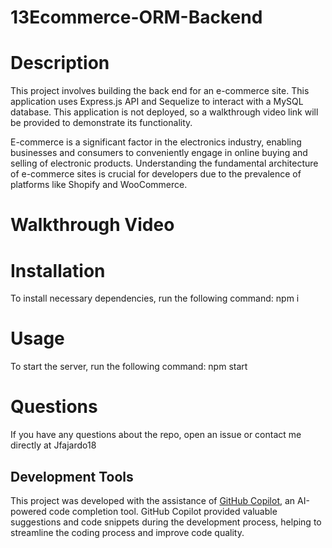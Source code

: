 # 13Ecommerce-ORM-Backend

# Description
This project involves building the back end for an e-commerce site. This application uses Express.js API and Sequelize to interact with a MySQL database. This application is not deployed, so a walkthrough video link will be provided to demonstrate its functionality.

E-commerce is a significant factor in the electronics industry, enabling businesses and consumers to conveniently engage in online buying and selling of electronic products. Understanding the fundamental architecture of e-commerce sites is crucial for developers due to the prevalence of platforms like Shopify and WooCommerce.

# Walkthrough Video


# Installation
To install necessary dependencies, run the following command:
npm i

# Usage
To start the server, run the following command:
npm start

# Questions
If you have any questions about the repo, open an issue or contact me directly at Jfajardo18

## Development Tools

This project was developed with the assistance of [GitHub Copilot](https://copilot.github.com/), an AI-powered code completion tool. GitHub Copilot provided valuable suggestions and code snippets during the development process, helping to streamline the coding process and improve code quality.
